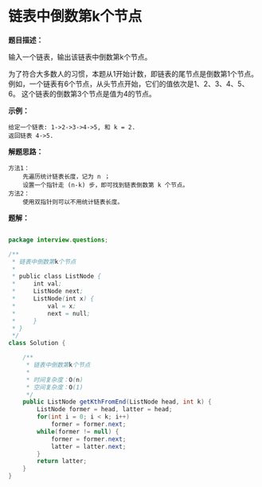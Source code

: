 # 链表中倒数第k个节点

**题目描述：**

输入一个链表，输出该链表中倒数第k个节点。

为了符合大多数人的习惯，本题从1开始计数，即链表的尾节点是倒数第1个节点。
例如，一个链表有6个节点，从头节点开始，它们的值依次是1、2、3、4、5、6。
这个链表的倒数第3个节点是值为4的节点。

**示例：**

```text
给定一个链表: 1->2->3->4->5, 和 k = 2.
返回链表 4->5.
```

**解题思路：**

```text
方法1：
    先遍历统计链表长度，记为 n ；
    设置一个指针走 (n-k) 步，即可找到链表倒数第 k 个节点。
方法2：
    使用双指针则可以不用统计链表长度。
```

**题解：**

```java

package interview.questions;

/**
 * 链表中倒数第k个节点
 *
 * public class ListNode {
 *     int val;
 *     ListNode next;
 *     ListNode(int x) {
 *         val = x;
 *         next = null;
 *     }
 * }
 */
class Solution {

    /**
     * 链表中倒数第k个节点
     *
     * 时间复杂度：O(n)
     * 空间复杂度：O(1)
     */
    public ListNode getKthFromEnd(ListNode head, int k) {
        ListNode former = head, latter = head;
        for(int i = 0; i < k; i++)
            former = former.next;
        while(former != null) {
            former = former.next;
            latter = latter.next;
        }
        return latter;
    }
}
```

